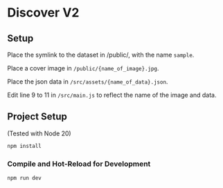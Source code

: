 # Discover V2

## Setup

Place the symlink to the dataset in /public/, with the name `sample`.

Place a cover image in `/public/{name_of_image}.jpg`.

Place the json data in `/src/assets/{name_of_data}.json`.

Edit line 9 to 11 in `/src/main.js` to reflect the name of the image and data.

## Project Setup

(Tested with Node 20)

```sh
npm install
```

### Compile and Hot-Reload for Development

```sh
npm run dev
```
